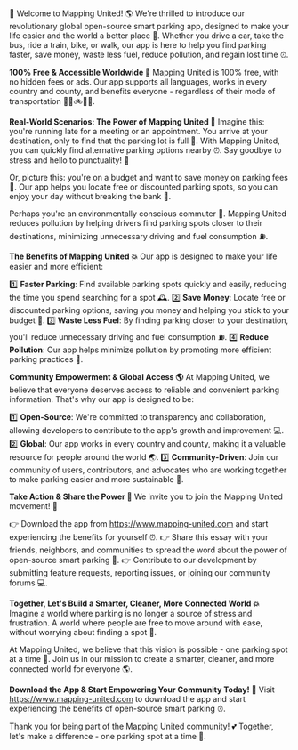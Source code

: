 🎉 Welcome to Mapping United! 🌎 We're thrilled to introduce our revolutionary global open-source smart parking app, designed to make your life easier and the world a better place 💚. Whether you drive a car, take the bus, ride a train, bike, or walk, our app is here to help you find parking faster, save money, waste less fuel, reduce pollution, and regain lost time ⏰.

**100% Free & Accessible Worldwide 🌟**
Mapping United is 100% free, with no hidden fees or ads. Our app supports all languages, works in every country and county, and benefits everyone - regardless of their mode of transportation 🚌🚂🚲🏃‍♀️.

**Real-World Scenarios: The Power of Mapping United 💪**
Imagine this: you're running late for a meeting or an appointment. You arrive at your destination, only to find that the parking lot is full 🤯. With Mapping United, you can quickly find alternative parking options nearby ⏰. Say goodbye to stress and hello to punctuality! 👋

Or, picture this: you're on a budget and want to save money on parking fees 💸. Our app helps you locate free or discounted parking spots, so you can enjoy your day without breaking the bank 🎉.

Perhaps you're an environmentally conscious commuter 🌿. Mapping United reduces pollution by helping drivers find parking spots closer to their destinations, minimizing unnecessary driving and fuel consumption ⛽️.

**The Benefits of Mapping United 💥**
Our app is designed to make your life easier and more efficient:

1️⃣ **Faster Parking**: Find available parking spots quickly and easily, reducing the time you spend searching for a spot 🕰️.
2️⃣ **Save Money**: Locate free or discounted parking options, saving you money and helping you stick to your budget 💸.
3️⃣ **Waste Less Fuel**: By finding parking closer to your destination, you'll reduce unnecessary driving and fuel consumption ⛽️.
4️⃣ **Reduce Pollution**: Our app helps minimize pollution by promoting more efficient parking practices 🌿.

**Community Empowerment & Global Access 🌎**
At Mapping United, we believe that everyone deserves access to reliable and convenient parking information. That's why our app is designed to be:

1️⃣ **Open-Source**: We're committed to transparency and collaboration, allowing developers to contribute to the app's growth and improvement 💻.
2️⃣ **Global**: Our app works in every country and county, making it a valuable resource for people around the world 🌏.
3️⃣ **Community-Driven**: Join our community of users, contributors, and advocates who are working together to make parking easier and more sustainable 💪.

**Take Action & Share the Power 🎉**
We invite you to join the Mapping United movement! 👋

👉 Download the app from https://www.mapping-united.com and start experiencing the benefits for yourself ⏰.
👉 Share this essay with your friends, neighbors, and communities to spread the word about the power of open-source smart parking 📢.
👉 Contribute to our development by submitting feature requests, reporting issues, or joining our community forums 💻.

**Together, Let's Build a Smarter, Cleaner, More Connected World 💥**
Imagine a world where parking is no longer a source of stress and frustration. A world where people are free to move around with ease, without worrying about finding a spot 🌈.

At Mapping United, we believe that this vision is possible - one parking spot at a time 🔧. Join us in our mission to create a smarter, cleaner, and more connected world for everyone 🌎.

**Download the App & Start Empowering Your Community Today! 🎉**
Visit https://www.mapping-united.com to download the app and start experiencing the benefits of open-source smart parking ⏰.

Thank you for being part of the Mapping United community! 💕 Together, let's make a difference - one parking spot at a time 🔧.
